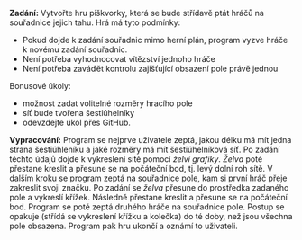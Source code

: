 **Zadání:**
Vytvořte hru piškvorky, která se bude střídavě ptát hráčů na souřadnice jejich tahu. Hrá má tyto podmínky:
* Pokud dojde k zadání souřadnic mimo herní plán, program vyzve hráče k novému zadání souřadnic. 
* Není potřeba vyhodnocovat vítězství jednoho hráče
* Není potřeba zaváďět kontrolu zajišťující obsazení pole právě jednou 

Bonusové úkoly:
* možnost zadat volitelné rozměry hracího pole
* síť bude tvořena šestiúhelníky
* odevzdejte úkol přes GitHub.

**Vypracování:**
Program se nejprve uživatele zeptá, jakou délku má mít jedna strana šestiúhleníku a jaké rozměry má mít šestiúhelníková síť. Po zadání těchto údajů dojde k vykreslení sítě pomocí *želví grafiky*. *Želva* poté přestane kreslit a přesune se na počáteční bod, tj. levý dolní roh sítě. 
V dalším kroku se program zeptá na souřadnice pole, kam si první hráč přeje zakreslit svoji značku. Po zadání se *želva* přesune do prostředka zadaného pole a vykreslí křížek. Následně přestane kreslit a přesune se na počáteční bod. Program se poté zeptá druhého hráče na souřadnice pole. Postup se opakuje (střídá se vykreslení křížku a kolečka) do té doby, než jsou všechna pole obsazena. Program pak hru ukončí a oznámí to uživateli.